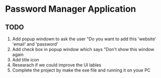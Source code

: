 # Password Manager Application

## TODO
1. Add popup windown to ask the user "Do you want to add this 'website' 'email' and 'password'
2. Add check box in popup window which says "Don't show this window again
3. Add title icon
4. Researach if we could improve the UI lables
5. Complete the project by make the exe file and running it on youe PC